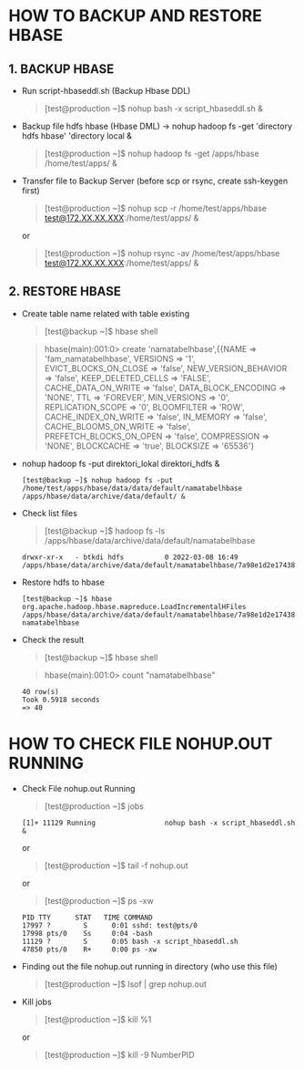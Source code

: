 # HOW TO BACKUP AND RESTORE HBASE
## 1. BACKUP HBASE

* Run script-hbaseddl.sh (Backup Hbase DDL)

  >[test@production ~]$ nohup bash -x script_hbaseddl.sh &
 
* Backup file hdfs hbase (Hbase DML) -> nohup hadoop fs -get 'directory hdfs hbase' 'directory local &
  >[test@production ~]$ nohup hadoop fs -get /apps/hbase /home/test/apps/ &

* Transfer file to Backup Server (before scp or rsync, create ssh-keygen first)
  
  >[test@production ~]$ nohup scp -r /home/test/apps/hbase test@172.XX.XX.XXX:/home/test/apps/ &
  
  or
  
  >[test@production ~]$ nohup rsync -av /home/test/apps/hbase test@172.XX.XX.XXX:/home/test/apps/ &

## 2. RESTORE HBASE
* Create table name related with table existing
  >[test@backup ~]$ hbase shell
  
  >hbase(main):001:0> create 'namatabelhbase',{{NAME => 'fam_namatabelhbase', VERSIONS => '1', EVICT_BLOCKS_ON_CLOSE => 'false', NEW_VERSION_BEHAVIOR => 'false',     KEEP_DELETED_CELLS => 'FALSE', CACHE_DATA_ON_WRITE => 'false', DATA_BLOCK_ENCODING => 'NONE', TTL => 'FOREVER', MIN_VERSIONS => '0', REPLICATION_SCOPE => '0', BLOOMFILTER => 'ROW', CACHE_INDEX_ON_WRITE => 'false', IN_MEMORY => 'false', CACHE_BLOOMS_ON_WRITE => 'false', PREFETCH_BLOCKS_ON_OPEN => 'false', COMPRESSION => 'NONE', BLOCKCACHE => 'true', BLOCKSIZE => '65536'}

* nohup hadoop fs -put direktori_lokal direktori_hdfs &
  ```
  [test@backup ~]$ nohup hadoop fs -put /home/test/apps/hbase/data/data/default/namatabelhbase /apps/hbase/data/archive/data/default/ &
  ```
* Check list files
  
  >[test@backup ~]$ hadoop fs -ls /apps/hbase/data/archive/data/default/namatabelhbase
  ```
  drwxr-xr-x   - btkdi hdfs          0 2022-03-08 16:49 /apps/hbase/data/archive/data/default/namatabelhbase/7a98e1d2e17438ffa096e9593710343d
  ```
* Restore hdfs to hbase
  ```
  [test@backup ~]$ hbase org.apache.hadoop.hbase.mapreduce.LoadIncrementalHFiles /apps/hbase/data/archive/data/default/namatabelhbase/7a98e1d2e17438ffa096e9593710343d namatabelhbase
  ```
* Check the result  
  >[test@backup ~]$ hbase shell
  
  >hbase(main):001:0> count "namatabelhbase"
  ```
  40 row(s)
  Took 0.5918 seconds
  => 40
  ```
# HOW TO CHECK FILE NOHUP.OUT RUNNING
* Check File nohup.out Running
  >[test@production ~]$ jobs
  ```
  [1]+ 11129 Running                 nohup bash -x script_hbaseddl.sh &
  ```
  or
  >[test@production ~]$ tail -f nohup.out
  
  or
  
  >[test@production ~]$ ps -xw
  ```
  PID TTY      STAT   TIME COMMAND
  17997 ?        S      0:01 sshd: test@pts/0
  17998 pts/0    Ss     0:04 -bash
  11129 ?        S      0:05 bash -x script_hbaseddl.sh
  47850 pts/0    R+     0:00 ps -xw
  ```
* Finding out the file nohup.out running in directory (who use this file)
  >[test@production ~]$ lsof | grep nohup.out
  
* Kill jobs
  >[test@production ~]$ kill %1
  
  or 
  
  >[test@production ~]$ kill -9 NumberPID
